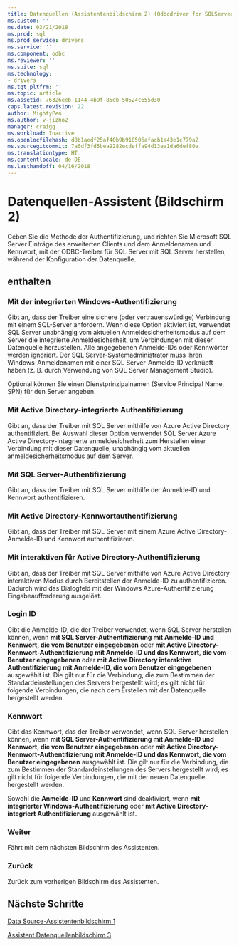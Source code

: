 ```yaml
---
title: Datenquellen (Assistentenbildschirm 2) (Odbcdriver for SQLServer) | Microsoft Docs
ms.custom: ''
ms.date: 03/21/2018
ms.prod: sql
ms.prod_service: drivers
ms.service: ''
ms.component: odbc
ms.reviewer: ''
ms.suite: sql
ms.technology:
- drivers
ms.tgt_pltfrm: ''
ms.topic: article
ms.assetid: 76326eeb-1144-4b9f-85db-50524c655d30
caps.latest.revision: 22
author: MightyPen
ms.author: v-jizho2
manager: craigg
ms.workload: Inactive
ms.openlocfilehash: d8b1aedf25af40b9b910506afacb1a43e1c779a2
ms.sourcegitcommit: 7a6df3fd5bea9282ecdeffa94d13ea1da6def80a
ms.translationtype: HT
ms.contentlocale: de-DE
ms.lasthandoff: 04/16/2018
---
```

# <a name="data-source-wizard-screen-2"></a>Datenquellen-Assistent (Bildschirm 2)

Geben Sie die Methode der Authentifizierung, und richten Sie Microsoft SQL Server Einträge des erweiterten Clients und dem Anmeldenamen und Kennwort, mit der ODBC-Treiber für SQL Server mit SQL Server herstellen, während der Konfiguration der Datenquelle.

## <a name="options"></a>enthalten

### <a name="with-integrated-windows-authentication"></a>Mit der integrierten Windows-Authentifizierung

Gibt an, dass der Treiber eine sichere (oder vertrauenswürdige) Verbindung mit einem SQL-Server anfordern. Wenn diese Option aktiviert ist, verwendet SQL Server unabhängig vom aktuellen Anmeldesicherheitsmodus auf dem Server die integrierte Anmeldesicherheit, um Verbindungen mit dieser Datenquelle herzustellen. Alle angegebenen Anmelde-IDs oder Kennwörter werden ignoriert. Der SQL Server-Systemadministrator muss Ihren Windows-Anmeldenamen mit einer SQL Server-Anmelde-ID verknüpft haben (z. B. durch Verwendung von SQL Server Management Studio).

Optional können Sie einen Dienstprinzipalnamen (Service Principal Name, SPN) für den Server angeben.

### <a name="with-active-directory-integrated-authentication"></a>Mit Active Directory-integrierte Authentifizierung

Gibt an, dass der Treiber mit SQL Server mithilfe von Azure Active Directory authentifiziert. Bei Auswahl dieser Option verwendet SQL Server Azure Active Directory-integrierte anmeldesicherheit zum Herstellen einer Verbindung mit dieser Datenquelle, unabhängig vom aktuellen anmeldesicherheitsmodus auf dem Server.

### <a name="with-sql-server-authentication"></a>Mit SQL Server-Authentifizierung

Gibt an, dass der Treiber mit SQL Server mithilfe der Anmelde-ID und Kennwort authentifizieren.

### <a name="with-active-directory-password-authentication"></a>Mit Active Directory-Kennwortauthentifizierung

Gibt an, dass der Treiber mit SQL Server mit einem Azure Active Directory-Anmelde-ID und Kennwort authentifizieren.

### <a name="with-active-directory-interactive-authentication"></a>Mit interaktiven für Active Directory-Authentifizierung

Gibt an, dass der Treiber mit SQL Server mithilfe von Azure Active Directory interaktiven Modus durch Bereitstellen der Anmelde-ID zu authentifizieren. Dadurch wird das Dialogfeld mit der Windows Azure-Authentifizierung Eingabeaufforderung ausgelöst.

### <a name="login-id"></a>Login ID

Gibt die Anmelde-ID, die der Treiber verwendet, wenn SQL Server herstellen können, wenn **mit SQL Server-Authentifizierung mit Anmelde-ID und Kennwort, die vom Benutzer eingegebenen** oder **mit Active Directory-Kennwort-Authentifizierung mit Anmelde-ID und das Kennwort, die vom Benutzer eingegebenen** oder **mit Active Directory interaktive Authentifizierung mit Anmelde-ID, die vom Benutzer eingegebenen** ausgewählt ist. Die gilt nur für die Verbindung, die zum Bestimmen der Standardeinstellungen des Servers hergestellt wird; es gilt nicht für folgende Verbindungen, die nach dem Erstellen mit der Datenquelle hergestellt werden.

### <a name="password"></a>Kennwort

Gibt das Kennwort, das der Treiber verwendet, wenn SQL Server herstellen können, wenn **mit SQL Server-Authentifizierung mit Anmelde-ID und Kennwort, die vom Benutzer eingegebenen** oder **mit Active Directory-Kennwort-Authentifizierung mit Anmelde-ID und das Kennwort, die vom Benutzer eingegebenen** ausgewählt ist. Die gilt nur für die Verbindung, die zum Bestimmen der Standardeinstellungen des Servers hergestellt wird; es gilt nicht für folgende Verbindungen, die mit der neuen Datenquelle hergestellt werden.

Sowohl die **Anmelde-ID** und **Kennwort** sind deaktiviert, wenn **mit integrierter Windows-Authentifizierung** oder **mit Active Directory-integriert Authentifizierung** ausgewählt ist.

### <a name="next"></a>Weiter

Fährt mit dem nächsten Bildschirm des Assistenten.

### <a name="back"></a>Zurück

Zurück zum vorherigen Bildschirm des Assistenten.

## <a name="next-steps"></a>Nächste Schritte

[Data Source-Assistentenbildschirm 1](../../../connect/odbc/windows/dsn-wizard-1.md)

[Assistent Datenquellenbildschirm 3](../../../connect/odbc/windows/dsn-wizard-3.md)

